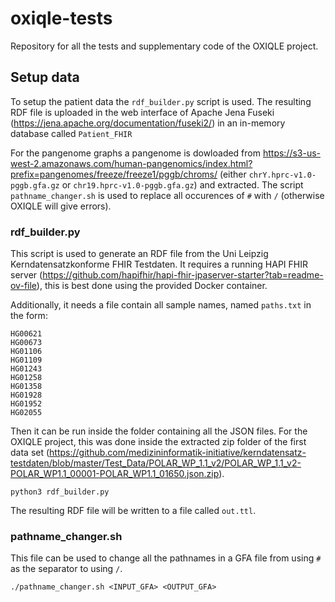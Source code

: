 # oxiqle-tests
Repository for all the tests and supplementary code of the OXIQLE project.

## Setup data
To setup the patient data the `rdf_builder.py` script is used. The resulting
RDF file is uploaded in the web interface of Apache Jena Fuseki
(https://jena.apache.org/documentation/fuseki2/) in an in-memory database
called `Patient_FHIR`

For the pangenome graphs a pangenome is dowloaded from
https://s3-us-west-2.amazonaws.com/human-pangenomics/index.html?prefix=pangenomes/freeze/freeze1/pggb/chroms/
(either `chrY.hprc-v1.0-pggb.gfa.gz` or `chr19.hprc-v1.0-pggb.gfa.gz`) and extracted.
The script `pathname_changer.sh` is used to replace all occurences of `#` with
`/` (otherwise OXIQLE will give errors).

### rdf_builder.py
This script is used to generate an RDF file from the Uni Leipzig Kerndatensatzkonforme
FHIR Testdaten. It requires a running HAPI FHIR server
(https://github.com/hapifhir/hapi-fhir-jpaserver-starter?tab=readme-ov-file),
this is best done using the provided Docker container.

Additionally, it needs a file contain all sample names, named `paths.txt` in
the form:
```
HG00621
HG00673
HG01106
HG01109
HG01243
HG01258
HG01358
HG01928
HG01952
HG02055
```

Then it can be run inside the folder containing all the JSON files. For the
OXIQLE project, this was done inside the extracted zip folder of the first
data set (https://github.com/medizininformatik-initiative/kerndatensatz-testdaten/blob/master/Test_Data/POLAR_WP_1.1_v2/POLAR_WP_1.1_v2-POLAR_WP1.1_00001-POLAR_WP1.1_01650.json.zip).
```
python3 rdf_builder.py
```
The resulting RDF file will be written to a file called `out.ttl`.

### pathname_changer.sh
This file can be used to change all the pathnames in a GFA file from using
`#` as the separator to using `/`.
```
./pathname_changer.sh <INPUT_GFA> <OUTPUT_GFA>
```

